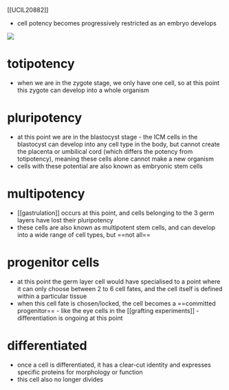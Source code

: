 [[UCIL20882]]

- cell potency becomes progressively restricted as an embryo develops

![](https://i.imgur.com/IKpCkou.png)

# totipotency

- when we are in the zygote stage, we only have one cell, so at this point this zygote can develop into a whole organism

# pluripotency

- at this point we are in the blastocyst stage - the ICM cells in the blastocyst can develop into any cell type in the body, but cannot create the placenta or umbilical cord (which differs the potency from totipotency), meaning these cells alone cannot make a new organism
- cells with these potential are also known as embryonic stem cells

# multipotency

- [[gastrulation]] occurs at this point, and cells belonging to the 3 germ layers have lost their pluripotency
- these cells are also known as multipotent stem cells, and can develop into a wide range of cell types, but ==not all==

# progenitor cells

- at this point the germ layer cell would have specialised to a point where it can only choose between 2 to 6 cell fates, and the cell itself is defined within a particular tissue
- when this cell fate is chosen/locked, the cell becomes a ==committed progenitor== - like the eye cells in the [[grafting experiments]] - differentiation is ongoing at this point

#  differentiated

- once a cell is differentiated, it has a clear-cut identity and expresses specific proteins for morphology or function
- this cell also no longer divides